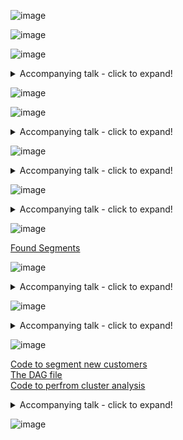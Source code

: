 ![image](https://user-images.githubusercontent.com/31499140/78498751-7c9b6500-774c-11ea-8713-680e3854913a.png)  

![image](https://user-images.githubusercontent.com/31499140/78498823-ea479100-774c-11ea-9d8c-8a867a77db27.png)  

![image](https://user-images.githubusercontent.com/31499140/78498829-ffbcbb00-774c-11ea-9c01-4f965b51977c.png)  

<details>
  <summary>Accompanying talk - click to expand!</summary>
  
  In the mall there are all sorts of decisions that have to be made. Among them there are some that directly effect the customer experience.
  It is for example the product selection, its organization in the mall, prices. So far, the only way we measure how good we are in doing these decisions is monthly revenue.
  But our mission is to build stable and happy customer base with great customer experience, which were among the main reasons of providing membership in the first place.  

  Since we don‘t know who our customers are, we currently have general marketing. Everybody are getting the very same emails and flyers about discounts or seasonal products in the mall etc.  
  Our marketing is not personalized in any way.

  Customer experience department is in close collaboration with marketing department and they are supposed to make sure that each of our customers finds in our store almost everything, 
  he/she might desire and that the whole experience in our store is as pleasant as possible. Without knowing our customer base, we treat every customer the same way.
  Now I am talking about the online questionnaires, content and frequency of the emails etc.  

  One of the main metrices we came up with to measure the „customer success“ was the spending score. We did our best to implement in the calculation all the features that might play
  a role in the customer behavior, so the customers with annual income 40K are not expected to spend as much as customers with annual income 80K etc.  

  We know that the spending score differs from customer to customer and the customer segmentation might help us to group the customers, understand which segments have low spending score
  and features of these segments might imply what could be possible improvements to make the customers satisfied and loyal.  
</details>  

![image](https://user-images.githubusercontent.com/31499140/78499406-ce45ee80-7750-11ea-9ef3-1e856a9a2f31.png)  

![image](https://user-images.githubusercontent.com/31499140/78499431-f59cbb80-7750-11ea-84df-d2533c0950f9.png)  

<details>
  <summary>Accompanying talk - click to expand!</summary>
  
   The Algorithm chosen for the clustering was very popular Kmeans clustering. The option Kmeans++ was chosen, to make sure that the clusters are initialized properly and most optimal clusters are found.
  The distance measure was chosen Euclidean distance, the most popular one. Euclidean distance measures the distance between two points with the shortest, straight line.

  On the picture we can see two points in two dimensional space – with X axis and Y axis. In our case we have 4 dimensions. To make sure that one axis is not too big compared to other I needed to 
  scale the data, so values for each feature are on the same scale, with mean 0 and standard deviation 1. With this approach I assured that each feature has the similar weight when creating the clusters.
  The effect of the standard scaling is clear from the sample.

  Besides that I want to point out that gender column taking values female and male, needed to be split into two columns - female and male with zeros and ones, since we need to use numbers
  In mathematical models. One simply means that the customers is a female and 0 that the customer is not a female (in Female column).
</details>  

![image](https://user-images.githubusercontent.com/31499140/78499483-414f6500-7751-11ea-8e76-cbbaee99d057.png)  

<details>
  <summary>Accompanying talk - click to expand!</summary>
  
  The Elbow Method is probably the most popular way to find out how many clusters are optimal for given dataset. WCSS means within clusters sum of squares, which basically tells us how far are the points
  clusters from their centroids. The point of this chart is to find the „elbow“ in the curve, which was in this case number 4. Creating 5 or more clusters would lead to higher similarity of points within each cluster, 
  but only a little.
</details>  

![image](https://user-images.githubusercontent.com/31499140/78499527-765bb780-7751-11ea-89a2-e47256be5c77.png) 

<details>
  <summary>Accompanying talk - click to expand!</summary>
  
   It is difficult to visually check formed clusters with multiple dimensions, there it comes handy to use principal component analysis.
Without going into mathematical details – it is a statistical procedure that transforms the data from high level of multidimensional space 
into given number of dimensions space (2 in our case) without loosing any information. 
This is easy to plot and convenient to check our clusters -> how far (different) they are from each other.
</details>  

![image](https://user-images.githubusercontent.com/31499140/78499559-a6a35600-7751-11ea-865d-79daa8af84d6.png)  

[Found Segments](https://htmlpreview.github.io/?https://github.com/IvanaHybenova/Customer_Segmentation/blob/master/Customer_Segmentation-Results.html)

![image](https://user-images.githubusercontent.com/31499140/78499653-49f46b00-7752-11ea-9e01-416e8471a983.png)  
<details>
  <summary>Accompanying talk - click to expand!</summary>
  From the determined segments we can now understand where is the low spending score coming from.
  Since we have both man and women in the clusters with higher spending score, we can conclude that both genders find products of their interest
  and are willing to pay the prices we have – but there is still space for improvements!

  The same scenario applies to annual income. 

  And for the last – age. If we would just group the customers based on the spending score, we would see that the lower spending score have our older customers.
  We could suspect that people with higher annual income have broader interest of products, their living standard is „higher“, so they buy also things they don‘t necessarily need. 
  But not even these people decided to spend their extra money in our store!
  Why is that? What can we do to improve shopping experience of older customers?
</details>   

![image](https://user-images.githubusercontent.com/31499140/78499781-f1719d80-7752-11ea-98ce-f2c2f83e9c9b.png)  

<details>
  <summary>Accompanying talk - click to expand!</summary>
  From what we have learnt there are further questions, which investigation might lead us to proper solution.
  Well first of all – we saw that half of the customers willing to subscribe to the membership are older. They were willing to subscribe,
  even though they are apparently not that satisfied with the experience in our mall (narrow product selection, prices, orientation in the store, we don‘t know yet),
  and one would expect that older people are not willing to subscribe to everything. That implies that there is a huge potential in this area,
  regarding attraction of older customers and it will definitely pay off, to give them our attention.

  So, do we have products of their interest? There is a team of people that make decisions about our product selection, do they have
  older people in mind? Is there difference in their needs? Aren‘t some of these products often out of stock? 
  If we can‘t brainstorm anything obvious we can still do customer basket analysis, which we can maybe wait with until we explore other – quicker and less costly options.

  The team that suggests prices for our products definitely knows prices of our competitors. Can we double check that there are no 
  essential products that is overpriced?

  Next, let‘s face it, older people might find it harder to run back and forth in the mall getting the products as they come to their mind. Can we double check
  essential products are close to each other, the whole mall is reasonably organized and each section is properly labeled so it is easy to navigate?
  If we can‘t thing of anything obvious from the top of our heads, we can just do a survey asking 4 – 5 simple questions regarding navigation in the store, and we can actually
  ask whether they are missing some products – and guess what? We are going to save half of the costs and send the survey only to customers from segments 0 and 1 
  If the navigation is the problem and it is not possible or doesn‘t make sense to reorganize the mall anyway, we can quickly from the transactions determine „busy
  Hours“ for these customers and have 1-3 extra workers in the store making sure, that people searching for products get help.

  But the most inexpensive and quickest thing we can do right away is to actually talk to marketing and customer experience department about the marketing activities in the past months.
  Can we conclude that we were targeting mainly the younger audience which might have lead to this development we are discussing today?
</details>   

![image](https://user-images.githubusercontent.com/31499140/78499830-46151880-7753-11ea-9c9f-1bd5ae76313d.png)  

[Code to segment new customers](https://github.com/IvanaHybenova/Customer_Segmentation/blob/master/New_data_segments.ipynb)  
[The DAG file](https://github.com/IvanaHybenova/Customer_Segmentation/blob/master/customer_segments_DAG.py)  
[Code to perfrom cluster analysis](https://github.com/IvanaHybenova/Customer_Segmentation/blob/master/Customer_Segmentation.ipynb)
  
<details>
  <summary>Accompanying talk - click to expand!</summary>
  Having this segmentation analysis as a one time thing is not helpful in a long run, because in half a year we will be doing the same uninformed decisions as we are doing today.

  Therefore I wrote a script that gets the new customers and assign them a segment based on those we have created with these 200 customers. I scheduled it on our Airflow server to be triggered every night.

  It downloads the information from the customer table from our database and populate newly created „segment“ column. Both the model and the scaler is saved in the database as well, to make sure,
  that new customers are assigned to the segments properly. 

  The script for running the segmentation itself is not automated because decisions needs to be made during running the analysis (picking number of clusters, visually checking the clusters, checking whether the formed clusters make sense)
  The code is generic and any adjustments and extensions of the code (features in the analysis, logic of the functions as well) are easily applicable. And conducting analysis itself is very easy and straightforward.

  Additionally, each customer except „segment“ value has also value for another column „segment_origin“. It is „created“ label if the customer was part of the segment analysis,
  or „assigned“ in case of a new customer, where assigned segment was already existing, so it is easy to monitor the ratio of customers that were not part the segment creation.

  It is important, because we want to pick up any new segments that might form in the future, or that the features of each segments will slightly change.

  The change in the segments is especially important, because we want be able to assess whether our actions towards improving customer experience are fruitful.
</details>   

![image](https://user-images.githubusercontent.com/31499140/78499850-7f4d8880-7753-11ea-8c5a-2aff177c8a40.png)







